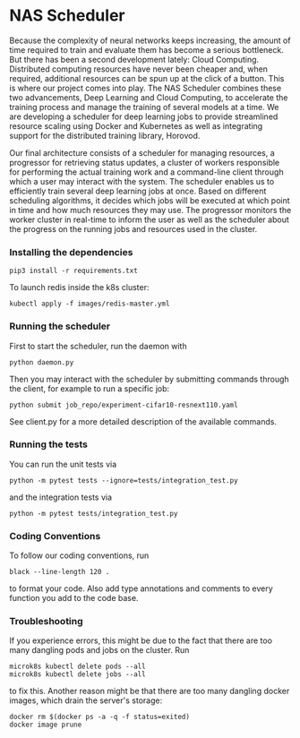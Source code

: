 # NAS Scheduler

Because the complexity of neural networks keeps increasing, the amount of time required to train and evaluate them has become a serious bottleneck. But there has been a second development lately: Cloud Computing. Distributed computing resources have never been cheaper and, when required, additional resources can be spun up at the click of a button. This is where our project comes into play. The NAS Scheduler combines these two advancements, Deep Learning and Cloud Computing, to accelerate the training process and manage the training of several models at a time. We are developing a scheduler for deep learning jobs to provide streamlined resource scaling using Docker and Kubernetes as well as integrating support for the distributed training library, Horovod. 

Our final architecture consists of a scheduler for managing resources, a progressor for retrieving status updates, a cluster of workers responsible for performing the actual training work and a command-line client through which a user may interact with the system. The scheduler enables us to efficiently train several deep learning jobs at once. Based on different scheduling algorithms, it decides which jobs will be executed at which point in time and how much resources they may use. The progressor monitors the worker cluster in real-time to inform the user as well as the scheduler about the progress on the running jobs and resources used in the cluster.

### Installing the dependencies

```
pip3 install -r requirements.txt
```

To launch redis inside the k8s cluster:
```
kubectl apply -f images/redis-master.yml
```

### Running the scheduler

First to start the scheduler, run the daemon with
```
python daemon.py
```
Then you may interact with the scheduler by submitting commands through the client, for example to run a specific job:
```
python submit job_repo/experiment-cifar10-resnext110.yaml
```
See client.py for a more detailed description of the available commands.

### Running the tests

You can run the unit tests via
```
python -m pytest tests --ignore=tests/integration_test.py
```
and the integration tests via
```
python -m pytest tests/integration_test.py
```

### Coding Conventions

To follow our coding conventions, run 
```
black --line-length 120 . 
```
to format your code. Also add type annotations and comments to every function you add to the code base.

### Troubleshooting

If you experience errors, this might be due to the fact that there are too many dangling pods and jobs on the cluster. Run
```
microk8s kubectl delete pods --all
microk8s kubectl delete jobs --all
```
to fix this. Another reason might be that there are too many dangling docker images, which drain the server's storage:
```
docker rm $(docker ps -a -q -f status=exited)
docker image prune
```